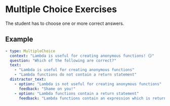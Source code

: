 # Multiple Choice Exercises

The student has to choose one or more correct answers.

## Example

```yaml
- type: MultipleChoice
  context: "Lambda is useful for creating anonymous functions! 😏"
  question: "Which of the following are correct?"
  text:
    - "Lambda is useful for creating anonymous functions"
    - "Lambda functions do not contain a return statement"
  distractor_text:
    - option: "Lambda is not useful for creating anonymous functions"
      feedback: "Shame on you!"
    - option: "Lambda functions contain a return statement"
      feedback: "Lambda functions contain an expression which is returned!"
```
